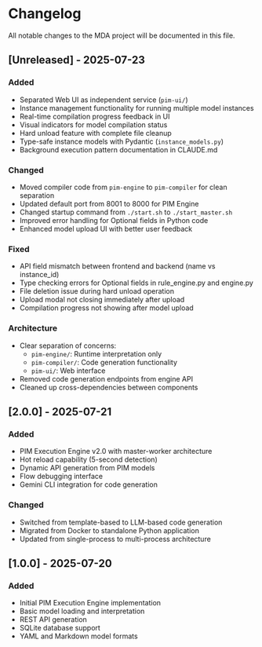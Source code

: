 # Changelog

All notable changes to the MDA project will be documented in this file.

## [Unreleased] - 2025-07-23

### Added
- Separated Web UI as independent service (`pim-ui/`)
- Instance management functionality for running multiple model instances
- Real-time compilation progress feedback in UI
- Visual indicators for model compilation status
- Hard unload feature with complete file cleanup
- Type-safe instance models with Pydantic (`instance_models.py`)
- Background execution pattern documentation in CLAUDE.md

### Changed
- Moved compiler code from `pim-engine` to `pim-compiler` for clean separation
- Updated default port from 8001 to 8000 for PIM Engine
- Changed startup command from `./start.sh` to `./start_master.sh`
- Improved error handling for Optional fields in Python code
- Enhanced model upload UI with better user feedback

### Fixed
- API field mismatch between frontend and backend (name vs instance_id)
- Type checking errors for Optional fields in rule_engine.py and engine.py
- File deletion issue during hard unload operation
- Upload modal not closing immediately after upload
- Compilation progress not showing after model upload

### Architecture
- Clear separation of concerns:
  - `pim-engine/`: Runtime interpretation only
  - `pim-compiler/`: Code generation functionality
  - `pim-ui/`: Web interface
- Removed code generation endpoints from engine API
- Cleaned up cross-dependencies between components

## [2.0.0] - 2025-07-21

### Added
- PIM Execution Engine v2.0 with master-worker architecture
- Hot reload capability (5-second detection)
- Dynamic API generation from PIM models
- Flow debugging interface
- Gemini CLI integration for code generation

### Changed
- Switched from template-based to LLM-based code generation
- Migrated from Docker to standalone Python application
- Updated from single-process to multi-process architecture

## [1.0.0] - 2025-07-20

### Added
- Initial PIM Execution Engine implementation
- Basic model loading and interpretation
- REST API generation
- SQLite database support
- YAML and Markdown model formats